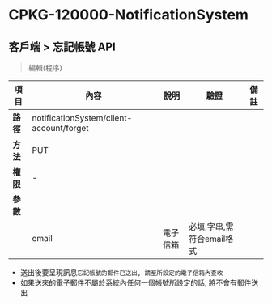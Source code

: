# CPKG-120000-NotificationSystem

## 客戶端 > 忘記帳號 API

> 編輯(程序)

| 項目                      | 內容                       | 說明                |驗證                      |   備註         |
|---------------------------|----------------------------|----------------------|-----------------|----------------|
| <b>路徑</b>               | notificationSystem/client-account/forget    |                        |                |                  |
| <b>方法</b>               | PUT                        |                    |                    |                 |
| <b>權限</b>               | -                       |                     |                   |                 |
| <b>參數</b>               |                            |                       |                 |                 |
|                           | email       | 電子信箱            | 必填,字串,需符合email格式         |                 |

- 送出後要呈現訊息```忘記帳號的郵件已送出, 請至所設定的電子信箱內查收```
- 如果送來的電子郵件不屬於系統內任何一個帳號所設定的話, 將不會有郵件送出
